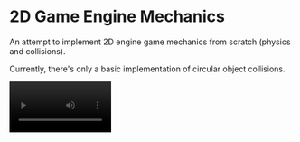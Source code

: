 # 2D Game Engine Mechanics

An attempt to implement 2D engine game mechanics from scratch (physics and collisions).

Currently, there's only a basic implementation of circular object collisions.

<video src='https://github.com/user-attachments/assets/c68da891-88e0-4fc0-87ed-570392a4ccbd' width=180/>
## How to run

Install the dependencies in `requirements.txt`:

```bash
pip install -r requirements.txt
```

Then run the simulation:

```bash
python ./circle_circle_collisions/flick_mechanism_sim.py
```

You can hold the left click on a circle and drag it around, or you can hold the right click on a circle, drag your mouse away from the circle, and release the right click. This will flick the circle.
